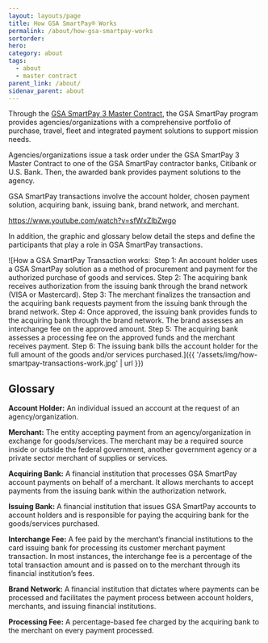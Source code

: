 ```yaml
---
layout: layouts/page
title: How GSA SmartPay® Works
permalink: /about/how-gsa-smartpay-works
sortorder:
hero:
category: about
tags:
  - about
  - master contract
parent_link: /about/
sidenav_parent: about
---
```


Through the [GSA SmartPay 3 Master Contract](https://smartpay.gsa.gov/content/master-contract), the GSA SmartPay program provides agencies/organizations with a comprehensive portfolio of purchase, travel, fleet and integrated payment solutions to support mission needs.

Agencies/organizations issue a task order under the GSA SmartPay 3 Master Contract to one of the GSA SmartPay contractor banks, Citibank or U.S. Bank. Then, the awarded bank provides payment solutions to the agency.

GSA SmartPay transactions involve the account holder, chosen payment solution, acquiring bank, issuing bank, brand network, and merchant.

https://www.youtube.com/watch?v=sfWxZlbZwgo

In addition, the graphic and glossary below detail the steps and define the participants that play a role in GSA SmartPay transactions.

![How a GSA SmartPay Transaction works:  Step 1: An account holder uses a GSA SmartPay solution as a method of procurement and payment for the authorized purchase of goods and services. Step 2: The acquiring bank receives authorization from the issuing bank through the brand network (VISA or Mastercard). Step 3: The merchant finalizes the transaction and the acquiring bank requests payment from the issuing bank through the brand network. Step 4: Once approved, the issuing bank provides funds to the acquiring bank through the brand network. The brand assesses an interchange fee on the approved amount. Step 5: The acquiring bank assesses a processing fee on the approved funds and the merchant receives payment. Step 6: The issuing bank bills the account holder for the full amount of the goods and/or services purchased.]({{ '/assets/img/how-smartpay-transactions-work.jpg' | url }})

## Glossary
**Account Holder:** An individual issued an account at the request of an agency/organization.

**Merchant:** The entity accepting payment from an agency/organization in exchange for goods/services. The merchant may be a required source inside or outside the federal government, another government agency or a private sector merchant of supplies or services.

**Acquiring Bank:** A financial institution that processes GSA SmartPay account payments on behalf of a merchant. It allows merchants to accept payments from the issuing bank within the authorization network.

**Issuing Bank:** A financial institution that issues GSA SmartPay accounts to account holders and is responsible for paying the acquiring bank for the goods/services purchased.

**Interchange Fee:** A fee paid by the merchant’s financial institutions to the card issuing bank for processing its customer merchant payment transaction. In most instances, the interchange fee is a percentage of the total transaction amount and is passed on to the merchant through its financial institution’s fees.

**Brand Network:** A financial institution that dictates where payments can be processed and facilitates the payment process between account holders, merchants, and issuing financial institutions.

**Processing Fee:** A percentage-based fee charged by the acquiring bank to the merchant on every payment processed.
